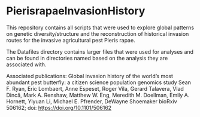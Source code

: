 # PierisrapaeInvasionHistory

This repository contains all scripts that were used to explore global patterns on genetic diversity/structure and the reconstruction of historical invasion routes for the invasive agricultural pest Pieris rapae. 

The Datafiles directory contains larger files that were used for analyses and can be found in directories named based on the analysis they are associated with. 

Associated publications:
Global invasion history of the world’s most abundant pest butterfly: a citizen science population genomics study
Sean F. Ryan, Eric Lombaert, Anne Espeset, Roger Vila, Gerard Talavera, Vlad Dincă, Mark A. Renshaw, Matthew W. Eng, Meredith M. Doellman, Emily A. Hornett, Yiyuan Li, Michael E. Pfrender, DeWayne Shoemaker
bioRxiv 506162; doi: https://doi.org/10.1101/506162




